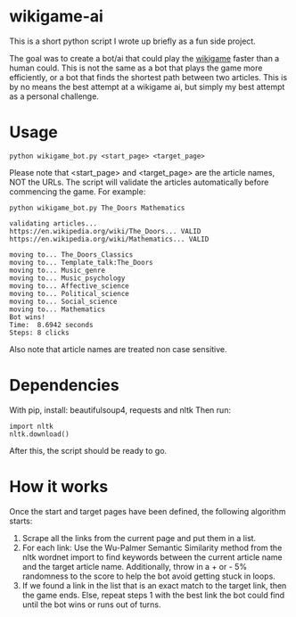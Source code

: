 # wikigame-ai
This is a short python script I wrote up briefly as a fun side project.

The goal was to create a bot/ai that could play the [wikigame](https://www.thewikigame.com/group) faster than a human could. This is not the same as a bot that plays the game more efficiently, or a bot that finds the shortest path between two articles. This is by no means the best attempt at a wikigame ai, but simply my best attempt as a personal challenge.

# Usage
```
python wikigame_bot.py <start_page> <target_page>
```
Please note that <start_page> and <target_page> are the article names, NOT the URLs. The script will validate the articles automatically before commencing the game. For example:
```
python wikigame_bot.py The_Doors Mathematics

validating articles...
https://en.wikipedia.org/wiki/The_Doors... VALID
https://en.wikipedia.org/wiki/Mathematics... VALID

moving to... The_Doors_Classics
moving to... Template_talk:The_Doors
moving to... Music_genre
moving to... Music_psychology
moving to... Affective_science
moving to... Political_science
moving to... Social_science
moving to... Mathematics
Bot wins!
Time:  8.6942 seconds
Steps: 8 clicks
```
Also note that article names are treated non case sensitive.

# Dependencies
With pip, install: beautifulsoup4, requests and nltk
Then run:
```
import nltk
nltk.download() 
```
After this, the script should be ready to go.

# How it works
Once the start and target pages have been defined, the following algorithm starts:
1. Scrape all the links from the current page and put them in a list.
2. For each link: Use the Wu-Palmer Semantic Similarity method from the nltk wordnet import to find keywords between the current article name and the target article name. Additionally, throw in a + or - 5% randomness to the score to help the bot avoid getting stuck in loops.
3. If we found a link in the list that is an exact match to the target link, then the game ends. Else, repeat steps 1 with the best link the bot could find until the bot wins or runs out of turns.
